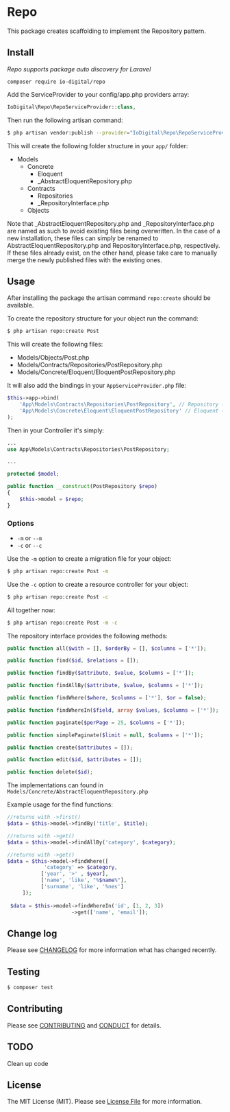 # Repo

This package creates scaffolding to implement the Repository pattern.

## Install

*Repo supports package auto discovery for Laravel*

`composer require io-digital/repo`

Add the ServiceProvider to your config/app.php providers array:

``` php
IoDigital\Repo\RepoServiceProvider::class,
```

Then run the following artisan command:

``` bash
$ php artisan vendor:publish --provider="IoDigital\Repo\RepoServiceProvider"
```

This will create the following folder structure in your `app/` folder:

- Models
    - Concrete
        - Eloquent
        - _AbstractEloquentRepository.php
    - Contracts
        - Repositories
        - _RepositoryInterface.php
    - Objects

Note that _AbstractEloquentRepository.php and _RepositoryInterface.php are named as such to avoid existing files being overwritten. In the case of a new installation, these files can simply be renamed to AbstractEloquentRepository.php and RepositoryInterface.php, respectively. If these files already exist, on the other hand, please take care to manually merge the newly published files with the existing ones.

## Usage

After installing the package the artisan command `repo:create` should be available.

To create the repository structure for your object run the command:

``` bash
$ php artisan repo:create Post
```

This will create the following files:

- Models/Objects/Post.php
- Models/Contracts/Repositories/PostRepository.php
- Models/Concrete/Eloquent/EloquentPostRepository.php

It will also add the bindings in your `AppServiceProvider.php` file:

``` php
$this->app->bind(
    'App\Models\Contracts\Repositories\PostRepository', // Repository (Interface)
    'App\Models\Concrete\Eloquent\EloquentPostRepository' // Eloquent (Class)
);
```

Then in your Controller it's simply:

``` php
...
use App\Models\Contracts\Repositories\PostRepository;

...

protected $model;

public function __construct(PostRepository $repo)
{
    $this->model = $repo;
}
```

### Options

* `-m` or `--m`
* `-c` or `--c`

Use the `-m` option to create a migration file for your object:

``` bash
$ php artisan repo:create Post -m
```

Use the `-c` option to create a resource controller for your object:

``` bash
$ php artisan repo:create Post -c
```

All together now:

``` bash
$ php artisan repo:create Post -m -c
```

The repository interface provides the following methods:

``` php
public function all($with = [], $orderBy = [], $columns = ['*']);

public function find($id, $relations = []);

public function findBy($attribute, $value, $columns = ['*']);

public function findAllBy($attribute, $value, $columns = ['*']);

public function findWhere($where, $columns = ['*'], $or = false);

public function findWhereIn($field, array $values, $columns = ['*']);

public function paginate($perPage = 25, $columns = ['*']);

public function simplePaginate($limit = null, $columns = ['*']);

public function create($attributes = []);

public function edit($id, $attributes = []);

public function delete($id);
```

The implementations can found in `Models/Concrete/AbstractEloquentRepository.php`

Example usage for the find functions:

```php
//returns with ->first()
$data = $this->model->findBy('title', $title);

//returns with ->get()
$data = $this->model->findAllBy('category', $category);

//returns with ->get()
$data = $this->model->findWhere([
            'category' => $category,
           ['year', '>' , $year],
           ['name', 'like', "%$name%"],
           ['surname', 'like', '%nes']
     ]);
     
 $data = $this->model->findWhereIn('id', [1, 2, 3])
                     ->get(['name', 'email']);
```

## Change log

Please see [CHANGELOG](CHANGELOG.md) for more information what has changed recently.

## Testing

``` bash
$ composer test
```

## Contributing

Please see [CONTRIBUTING](CONTRIBUTING.md) and [CONDUCT](CONDUCT.md) for details.

## TODO

Clean up code

## License

The MIT License (MIT). Please see [License File](LICENSE.md) for more information.

